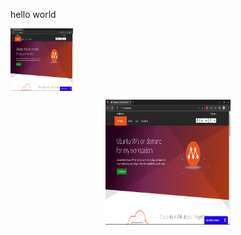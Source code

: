 hello world

<img align="center" width="100" height="100" src="https://raw.githubusercontent.com/JedsadaSrijunpoe/JedsadaSrijunpoe.github.io/main/images/2022-08-03-1-ubuntu-multipass.png">

<p align="center">
  <img width="200" height="200" src="https://raw.githubusercontent.com/JedsadaSrijunpoe/JedsadaSrijunpoe.github.io/main/images/2022-08-03-1-ubuntu-multipass.png">
</p>